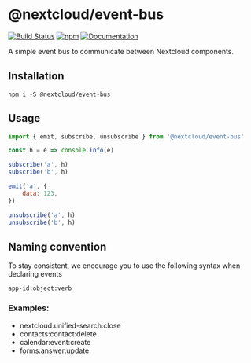 # @nextcloud/event-bus

[![Build Status](https://travis-ci.com/nextcloud/nextcloud-event-bus.svg?branch=master)](https://travis-ci.com/nextcloud/nextcloud-event-bus)
[![npm](https://img.shields.io/npm/v/@nextcloud/event-bus.svg)](https://www.npmjs.com/package/@nextcloud/event-bus)
[![Documentation](https://img.shields.io/badge/Documentation-online-brightgreen)](https://nextcloud.github.io/nextcloud-event-bus/)

A simple event bus to communicate between Nextcloud components.

## Installation

```
npm i -S @nextcloud/event-bus
```

## Usage

```js
import { emit, subscribe, unsubscribe } from '@nextcloud/event-bus'

const h = e => console.info(e)

subscribe('a', h)
subscribe('b', h)

emit('a', {
    data: 123,
})

unsubscribe('a', h)
unsubscribe('b', h)
```

## Naming convention
To stay consistent, we encourage you to use the following syntax when declaring events

`app-id:object:verb`

### Examples:
- nextcloud:unified-search:close
- contacts:contact:delete
- calendar:event:create
- forms:answer:update
